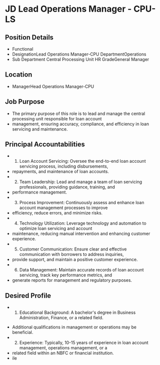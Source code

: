# JD Lead Operations Manager - CPU- LS

## Position Details

* Functional
* DesignationLead Operations Manager-CPU DepartmentOperations
* Sub Department Central Processing Unit HR GradeGeneral Manager

## Location

* ManagerHead Operations Manager-CPU

## Job Purpose

* The primary purpose of this role is to lead and manage the central processing unit responsible for loan account
* management, ensuring accuracy, compliance, and efficiency in loan servicing and maintenance.

## Principal Accountabilities

* 1. Loan Account Servicing: Oversee the end-to-end loan account servicing process, including disbursements,
* repayments, and maintenance of loan accounts.
* 2. Team Leadership: Lead and manage a team of loan servicing professionals, providing guidance, training, and
* performance management.
* 3. Process Improvement: Continuously assess and enhance loan account management processes to improve
* efficiency, reduce errors, and minimize risks.
* 4. Technology Utilization: Leverage technology and automation to optimize loan servicing and account
* maintenance, reducing manual intervention and enhancing customer experience.
* 5. Customer Communication: Ensure clear and effective communication with borrowers to address inquiries,
* provide support, and maintain a positive customer experience.
* 6. Data Management: Maintain accurate records of loan account servicing, track key performance metrics, and
* generate reports for management and regulatory purposes.

## Desired Profile

- 1. Educational Background: A bachelor's degree in Business Administration, Finance, or a related field.
* Additional qualifications in management or operations may be beneficial.
* 2. Experience: Typically, 10-15 years of experience in loan account management, operations management, or a
* related field within an NBFC or financial institution.
* ile
